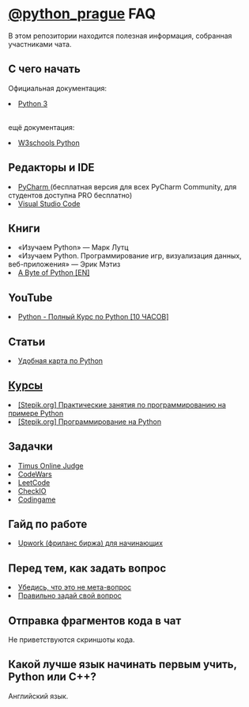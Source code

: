 <h1><a href="https://t.me/python_prague">@python_prague</a> FAQ</h1>

В этом репозитории находится полезная информация, собранная участниками чата.

<h2>С чего начать</h2>

<h7>Официальная документация:</h7>

 <li><h7><a href="https://docs.python.org/3/">Python 3</a></h7></li>


 <br><h7>ещё документация:</h7></br>

  <li><h7><a href="https://www.w3schools.com/python/">W3schools Python</a></h7></li>

 

 

 <h2>Редакторы и IDE</h2>
  <li><h7><a href="https://www.jetbrains.com/pycharm/">PyCharm </a></h7>
 (бесплатная версия для всех PyCharm Community, для студентов доступна PRO бесплатно)</li>



 
<li><h7><a href="https://code.visualstudio.com/">Visual Studio Code </a></h7></li>

  <h2>Книги</h2>

  <li>«Изучаем Python» — Марк Лутц</li>


<li>«Изучаем Python. Программирование игр, визуализация данных, веб-приложения» — Эрик Мэтиз</li>

  <li> <h7><a href="https://python.swaroopch.com/">A Byte of Python [EN]</a></h7></li>
  

  <h2>YouTube</h2>

  <li><h7><a href="https://youtu.be/cr_3evPrzsU">Python - Полный Курс по Python [10 ЧАСОВ]</a></h7></li>

  <h2>Статьи</h2>
  <li><h7><a href="https://roadmap.sh/python">Удобная карта по Python</h7></li>

   <h2>Курсы</h2>

   <li><h7><a href="https://stepik.org/course/127813/">[Stepik.org] Практические занятия по программированию на примере Python</a></h7></li>
   
   <li><h7><a href="https://stepik.org/course/67/">[Stepik.org] Программирование на Python</a></h7></li>

  <h2>Задачки</h2>

  <li><h7><a href="https://acm.timus.ru/">Timus Online Judge</a></h7></li>

 <li><h7><a href="https://www.codewars.com/">CodeWars</a></h7></li>
 

<li><h7><a href="https://leetcode.com/">LeetCode</a></h7></li>

<li><h7><a href="https://py.checkio.org/">CheckIO</a></h7></li>

<li><h7><a href="https://www.codingame.com/start/">Codingame</a></h7></li>
  
  <h2>Гайд по работе</h2>
  <li> <h7><a href="http://odeskconf.github.io/guide/"> Upwork (фриланс биржа) для начинающих</a></h7></li>
  

 <h2>Перед тем, как задать вопрос</h2>

 <li><h7><a href="https://nometa.xyz/ru.html">Убедись, что это не мета-вопрос</a></h7></li>

<li><h7><a href="https://habr.com/ru/articles/460221/">Правильно задай свой вопрос</a></h7></li>

<h2>Отправка фрагментов кода в чат</h2>
Не приветствуются скриншоты кода.

<h2>Какой лучше язык начинать первым учить, Python или С++?</h2>
Английский язык.






